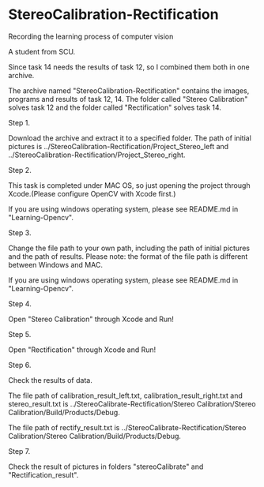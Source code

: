 # StereoCalibration-Rectification
Recording the learning process of computer vision

A student from SCU.

Since task 14 needs the results of task 12, so I combined them both in one archive.

The archive named "StereoCalibration-Rectification" contains the images, programs and results of task 12, 14. The folder called "Stereo Calibration" solves task 12 and the folder called "Rectification" solves task 14.

Step 1.

Download the archive and extract it to a specified folder. The path of initial pictures is ../StereoCalibration-Rectification/Project_Stereo_left and ../StereoCalibration-Rectification/Project_Stereo_right.

Step 2.

This task is completed under MAC OS, so just opening the project through Xcode.(Please configure OpenCV with Xcode first.)

If you are using windows operating system, please see README.md in "Learning-Opencv".

Step 3.

Change the file path to your own path, including the path of initial pictures and the path of results. Please note: the format of the file path is different between Windows and MAC.

If you are using windows operating system, please see README.md in "Learning-Opencv".

Step 4.

Open "Stereo Calibration" through Xcode and Run!

Step 5.

Open "Rectification" through Xcode and Run!

Step 6.

Check the results of data.

The file path of calibration_result_left.txt, calibration_result_right.txt and stereo_result.txt is ../StereoCalibrate-Rectification/⁨Stereo Calibration/Stereo Calibration⁩/Build⁩/Products⁩/⁨Debug.⁩ 

The file path of rectify_result.txt is ../StereoCalibrate-Rectification/⁨Stereo Calibration/Stereo Calibration⁩/Build⁩/Products⁩/⁨Debug.⁩ 

Step 7.

Check the result of pictures in folders "stereoCalibrate" and "Rectification_result".
